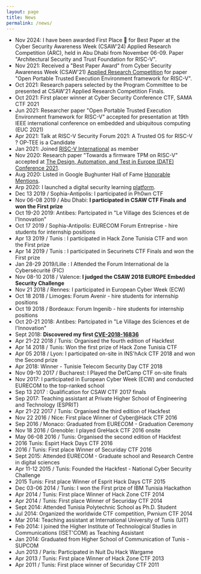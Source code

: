 ```yaml
---
layout: page
title: News
permalink: /news/
---
```

 - Nov 2024: I have been awarded First Place 🥇 for Best Paper at the Cyber Security Awareness Week (CSAW'24) Applied Research Competition (ARC), held in Abu Dhabi from November 06-09. Paper "Architectural Security and Trust Foundation for RISC-V".
 - Nov 2021: Received a "Best Paper Award" from Cyber Security Awareness Week (CSAW'21) [Applied Research Competition](https://www.csaw.io/research) for paper "Open Portable Trusted Execution Environment framework for RISC-V".
 - Oct 2021: Research papers selected by the Program Committee to be presented at CSAW’21 Applied Research Competition Finals.
 - Oct 2021: First placer winner at Cyber Security Conference CTF, SAMA CTF 2021
 - Jun 2021: Researcher paper "Open Portable Trusted Execution Environment framework for RISC-V" accepted for presentation at 19th IEEE international conference on embedded and ubiquitous computing (EUC 2021)
 - Apr 2021: Talk at RISC-V Security Forum 2021: A Trusted OS for RISC-V ? OP-TEE is a Candidate
 - Jan 2021: Joined [RISC-V International](https://riscv.org/) as member
 - Nov 2020: Research paper "Towards a firmware TPM on RISC-V" accepted at [The Design, Automation, and Test in Europe (DATE) Conference 2021](https://www.date-conference.com/).
 - Aug 2020: Listed in Google Bughunter Hall of Fame [Honorable Mentions](https://bughunter.withgoogle.com/profile/a12bab83-a5fa-4d42-9c78-be31cc49eef6).
 - Arp 2020: I launched a digital security learning [platform](https://ctf.hackfest.tn/).
 - Dec 13 2019 / Sophia-Antipolis: I participated in Ph0wn CTF
 - Nov 06-08 2019 / Abu Dhabi: **I participated in CSAW CTF Finals and won the First prize**
 - Oct 19-20 2019: Antibes: Partcipated in "Le Village des Sciences et de l'Innovation"
 - Oct 17 2019 / Sophia-Antipolis: EURECOM Forum Entreprise - hire students for internship positions
 - Apr 13 2019 / Tunis : I participated in Hack Zone Tunisia CTF and won the First prize
 - Apr 14 2019 / Tunis : I participated in Securinets CTF Finals and won the First prize
 - Jan 28-29 2019/Lille : I Attended the Forum International de la Cybersécurité (FIC)
 - Nov 08-10 2018 / Valence: **I judged the CSAW 2018 EUROPE Embedded Security Challenge**
 - Nov 21 2018 / Rennes: I participated in European Cyber Week (ECW)
 - Oct 18 2018 / Limoges: Forum Avenir - hire students for internship positions
 - Oct 19 2018 / Bordeaux: Forum Ingenib - hire students for internship positions
 - Oct 20-21 2018: Antibes: Partcipated in "Le Village des Sciences et de l'Innovation"
 - Sept 2018: **Discovered my first [CVE-2018-16836](https://nvd.nist.gov/vuln/detail/CVE-2018-16836)**
 - Apr 21-22 2018 / Tunis: Organised the fourth edition of Hackfest
 - Apr 14 2018 / Tunis: Won the first prize of Hack Zone Tunisia CTF
 - Apr 05 2018 / Lyon: I participated on-site in INS'hAck CTF 2018 and won the Second prize
 - Apr 2018: Winner - Tunisie Telecom Security Day CTF 2018
 - Nov 09-10 2017 / Bucharest: I Played the DefCamp CTF on-site finals
 - Nov 2017: I participated in European Cyber Week (ECW) and conducted EURECOM to the top-ranked school
 - Sep 13 2017 : Qualification for CSAW CTF 2017 finals
 - Sep 2017: Teaching assistant at Private Higher School of Engineering and Technology (ESPRIT)
 - Apr 21-22 2017 / Tunis: Organised the third edition of Hackfest
 - Nov 22 2016 / Nice: First place Winner of Cyber@Hack CTF 2016
 - Sep 2016 / Monaco: Graduated from EURECOM - Graduation Ceremony
 - Nov 18 2016 / Grenoble: I played GreHack CTF 2016 onsite
 - May 06-08 2016 / Tunis: Organised the second edition of Hackfest
 - 2016 Tunis: Espirt Hack Days CTF 2016
 - 2016 / Tunis: First place Winner of Securiday CTF 2016
 - Sept 2015: Attended EURECOM - Graduate school and Research Centre in digital sciences
 - Apr 11-12 2015 / Tunis: Founded the Hackfest - National Cyber Security Challenge
 - 2015 Tunis: First place Winner of Esprit Hack Days CTF 2015
 - Dec 03-06 2014 / Tunis: I won the First prize of IBM Tunisia Hackathon
 - Apr 2014 / Tunis: First place Winner of Hack Zone CTF 2014
 - Apr 2014 / Tunis: First place Winner of Securiday CTF 2014
 - Sept 2014: Attended Tunisia Polytechnic School as Ph.D. Student
 - Jul 2014: Organized the worldwide CTF competition, Pwnium CTF 2014 
 - Mar 2014: Teaching assistant at International University of Tunis (UIT)
 - Feb 2014: I joined the Higher Institute of Technological Studies in Communications (ISET'COM) as Teaching Assistant
 - Jan 2014: Graduated from Higher School of Communication of Tunis - SUPCOM
 - Jun 2013 / Paris: Participated in Nuit Du Hack Wargame
 - Apr 2013 / Tunis: First place Winner of Hack Zone CTF 2013
 - Apr 2011 / Tunis: First place winner of Securiday CTF 2011
